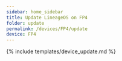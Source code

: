 ```yaml
---
sidebar: home_sidebar
title: Update LineageOS on FP4
folder: update
permalink: /devices/FP4/update
device: FP4
---
```

{% include templates/device_update.md %}
